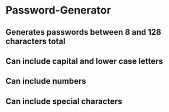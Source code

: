 # Password-Generator

## Generates passwords between 8 and 128 characters total

## Can include capital and lower case letters

## Can include numbers

## Can include special characters